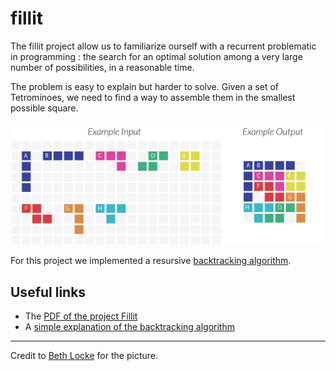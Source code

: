 # fillit

The fillit project allow us to familiarize ourself with a recurrent problematic in programming : the search for an optimal solution among a very large number of possibilities, in a reasonable time.

The problem is easy to explain but harder to solve. Given a set of Tetrominoes, we need to find a way to assemble them in the smallest possible square.

![Example](rcs/Example_of_solving.png)

For this project we implemented a resursive [backtracking algorithm](https://en.wikipedia.org/wiki/Backtracking).

## Useful links

- The [PDF of the project Fillit](https://github.com/bcarlier75/fillit/blob/master/rcs/fillit.pdf)
- A [simple explanation of the backtracking algorithm](https://www.youtube.com/watch?v=gBC_Fd8EE8A)
---
Credit to [Beth Locke](https://medium.com/@bethnenniger) for the picture.
